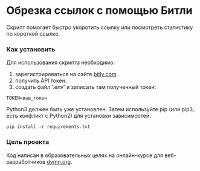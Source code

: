 # Обрезка ссылок с помощью Битли
Скрипт помогает быстро укоротить ссылку или посмотреть статистику по короткой ссылке.

### Как установить
Для использования скрипта необходимо:
1. зарегистрироваться на сайте [bitly.com](https://bitly.com).
2. получить API токен.
3. создать файл '.env' и записать там полученный токен:
```
TOKEN=ваш_токен
```

Python3 должен быть уже установлен. 
Затем используйте pip (или pip3, есть конфликт с Python2) для установки зависимостей:
```
pip install -r requirements.txt
```

### Цель проекта
Код написан в образовательных целях на онлайн-курсе для веб-разработчиков [dvmn.org](https://dvmn.org).